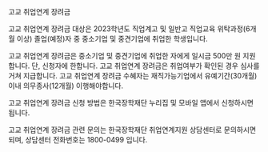 고교 취업연계 장려금

고교 취업연계 장려금 대상은 2023학년도 직업계고 및 일반고 직업교육 위탁과정(6개월 이상) 졸업(예정)자 중 중소기업 및 중견기업에 취업한 학생입니다.

고교 취업연계 장려금은 중소기업 및 중견기업에 취업한 자에게 일시금 500만 원 지원합니다. 단, 신청자에 한합니다.
고교 취업연계 장려금은 취업여부가 확인된 경우 심사를 거쳐 지급합니다.
고교 취업연계 장려금 수혜자는 재직가능기업에서 유예기간(30개월) 이내 의무종사(12개월) 이행해야합니다.

고교 취업연계 장려금 신청 방법은 한국장학재단 누리집 및 모바일 앱에서 신청하시면 됩니다.

고교 취업연계 장려금 관련 문의는 한국장학재단 취업연계지원 상담센터로 문의하시면 되며, 상담센터 전화번호는 1800-0499 입니다.